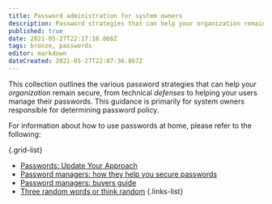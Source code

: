 ```yaml
---
title: Password administration for system owners
description: Password strategies that can help your organization remain secure.
published: true
date: 2021-05-27T22:17:18.866Z
tags: bronze, passwords
editor: markdown
dateCreated: 2021-05-27T22:07:36.867Z
---
```


This collection outlines the various password strategies that can help your *organization* remain secure, from technical *defenses* to helping your users manage their passwords. This guidance is primarily for system owners responsible for determining password policy.

For information about how to use passwords at home, please refer to the following:

{.grid-list}
- [Passwords: Update Your Approach](/bronze-training/passwords/updating-your-approach)
- [Password managers: how they help you secure passwords](/bronze-training/passwords/password-managers)
- [Password managers: buyers guide](/bronze-training/passwords/password-manager-buyers-guide)
- [Three random words or think random](/bronze-training/passwords/three-random-words-or-thinkrandom-0)
{.links-list}

